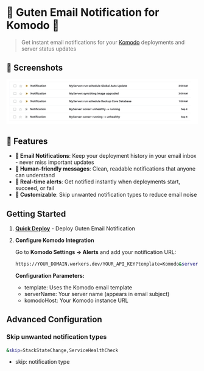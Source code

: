 # 🧩 Guten Email Notification for Komodo 🧩

> Get instant email notifications for your [Komodo](https://github.com/moghtech/komodo) deployments and server status updates

## 🌠️ Screenshots

![Screenshot](./screenshot.png)

## 🌟 Features

- **📧 Email Notifications**: Keep your deployment history in your email inbox - never miss important updates
- **👥 Human-friendly messages**: Clean, readable notifications that anyone can understand
- **🚀 Real-time alerts**: Get notified instantly when deployments start, succeed, or fail
- **🔧 Customizable**: Skip unwanted notification types to reduce email noise

## Getting Started

1. **[Quick Deploy](../../../docs/Deployment.md)** - Deploy Guten Email Notification

2. **Configure Komodo Integration**

	Go to **Komodo Settings → Alerts** and add your notification URL:

	```sh
	https://YOUR_DOMAIN.workers.dev/YOUR_API_KEY?template=Komodo&serverName=MyServer&komodoHost=https://my-server.com
	```

	**Configuration Parameters:**

	- template: Uses the Komodo email template
	- serverName: Your server name (appears in email subject)
	- komodoHost: Your Komodo instance URL

## Advanced Configuration

### Skip unwanted notification types

```sh
&skip=StackStateChange,ServiceHealthCheck
```
- skip: notification type